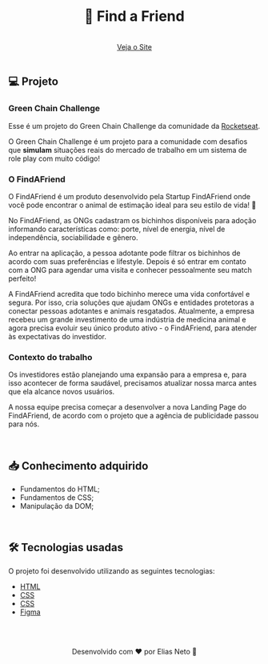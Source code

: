 <h1 align="center">🐾 Find a Friend</h1>

<br>

<img src="">

<div align="center">
    <a href="elias-neto.github.io/find-a-friend/" target="_blank"> Veja o Site</a>
</div>

<br>

## 💻 Projeto

### Green Chain Challenge

Esse é um projeto do Green Chain Challenge da comunidade da [Rocketseat](https://www.rocketseat.com.br/).

O Green Chain Challenge é um projeto para a comunidade com desafios que **simulam** situações reais do mercado de trabalho em um sistema de role play com muito código!

### O FindAFriend

O FindAFriend é um produto desenvolvido pela Startup FindAFriend onde você pode encontrar o animal de estimação ideal para seu estilo de vida! 🐶

No FindAFriend, as ONGs cadastram os bichinhos disponíveis para adoção informando características como: porte, nível de energia, nível de independência, sociabilidade e gênero.

Ao entrar na aplicação, a pessoa adotante pode filtrar os bichinhos de acordo com suas preferências e lifestyle.
Depois é só entrar em contato com a ONG para agendar uma visita e conhecer pessoalmente seu match perfeito!

A FindAFriend acredita que todo bichinho merece uma vida confortável e segura. Por isso, cria soluções que ajudam ONGs e entidades protetoras a conectar pessoas adotantes e animais resgatados. Atualmente, a empresa recebeu um grande investimento de uma indústria de medicina animal e agora precisa evoluir seu único produto ativo - o FindAFriend, para atender às expectativas do investidor.

### Contexto do trabalho

Os investidores estão planejando uma expansão para a empresa e, para isso acontecer de forma saudável, precisamos atualizar nossa marca antes que ela alcance novos usuários.

A nossa equipe precisa começar a desenvolver a nova Landing Page do FindAFriend, de acordo com o projeto que a agência de publicidade passou para nós.

<br>

<h2 id="learning"> 📥 Conhecimento adquirido </h2>

- Fundamentos do HTML;
- Fundamentos de CSS;
- Manipulação da DOM;

<br>

<h2 id="techs"> 🛠 Tecnologias usadas </h2>

O projeto foi desenvolvido utilizando as seguintes tecnologias:

- [HTML](https://www.w3schools.com/html/)
- [CSS](https://www.w3schools.com/css/)
- [CSS](https://www.w3schools.com/js/)
- [Figma](https://www.figma.com/design/)

<br>
<br>

<p align="center"> Desenvolvido com ❤ por Elias Neto 👋 <p>
